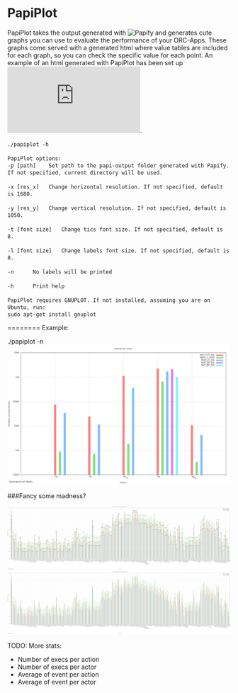 PapiPlot
========

PapiPlot takes the output generated with ![Papify](https://github.com/alejoar/papify) and generates cute graphs you can use to evaluate the performance of your ORC-Apps. These graphs come served with a generated html where value tables are included for each graph, so you can check the specific value for each point. An example of an html generated with PapiPlot has been set up ![here](http://alejoar.github.io/papiplot/index.html).

``` 
./papiplot -h

PapiPlot options:
-p [path]	 Set path to the papi-output folder generated with Papify. If not specified, current directory will be used.

-x [res_x]	 Change horizontal resolution. If not specified, default is 1680.

-y [res_y]	 Change vertical resolution. If not specified, default is 1050.

-t [font size]	 Change tics font size. If not specified, default is 8.

-l [font size]	 Change labels font size. If not specified, default is 8.

-n 	 	No labels will be printed

-h 	 	Print help

PapiPlot requires GNUPLOT. If not installed, assuming you are on Ubuntu, run:
sudo apt-get install gnuplot

```

========
Example:

./papiplot -n
![Alt text](papiplot/readme/papiplot_overall_.png?raw=true "Optional Title")


###Fancy some madness?

![MADNESS!](papiplot/readme/madness.png?raw=true "MADNESS!")
![MADNESS!](papiplot/readme/madness_not_labeled.png?raw=true "MADNESS!")


TODO:
More stats:
- Number of execs per action
- Number of execs per actor
- Average of event per action
- Average of event per actor


